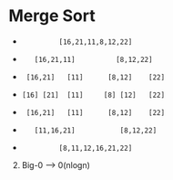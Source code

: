 # Merge Sort

-              [16,21,11,8,12,22]
-        [16,21,11]          [8,12,22]
-      [16,21]   [11]      [8,12]    [22]
-     [16] [21]  [11]     [8] [12]   [22]
-      [16,21]   [11]      [8,12]    [22]
-        [11,16,21]           [8,12,22]
-              [8,11,12,16,21,22]

2. Big-0 --> 0(nlogn)

